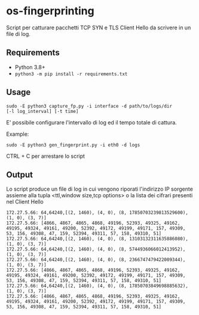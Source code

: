 # os-fingerprinting

Script per catturare pacchetti TCP SYN e TLS Client Hello da scrivere in un file di log.

## Requirements

- Python 3.8+
- <code>python3 -m pip install -r requirements.txt</code>

## Usage

<code>sudo -E python3 capture_fp.py -i interface -d path/to/logs/dir [-l log_interval] [-t time]</code>

E' possibile configurare l'intervallo di log ed il tempo totale di cattura.

Example:

<code>sudo -E python3 gen_fingerprint.py -i eth0 -d logs</code>

CTRL + C per arrestare lo script

## Output

Lo script produce un file di log in cui vengono riporati l'indirizzo IP sorgente assieme alla tupla \<ttl,window size,tcp options> o la lista dei cifrari presenti nel Client Hello

```log
172.27.5.66: 64,64240,[(2, 1460), (4, 0), (8, 17850703239813529600), (1, 0), (3, 7)]
172.27.5.66: [4866, 4867, 4865, 4868, 49196, 52393, 49325, 49162, 49195, 49324, 49161, 49200, 52392, 49172, 49199, 49171, 157, 49309, 53, 156, 49308, 47, 159, 52394, 49311, 57, 158, 49310, 51]
172.27.5.66: 64,64240,[(2, 1460), (4, 0), (8, 13103132311635886080), (1, 0), (3, 7)]
172.27.5.66: 64,64240,[(2, 1460), (4, 0), (8, 5744936066012413952), (1, 0), (3, 7)]
172.27.5.66: 64,64240,[(2, 1460), (4, 0), (8, 2366747479422009344), (1, 0), (3, 7)]
172.27.5.66: [4866, 4867, 4865, 4868, 49196, 52393, 49325, 49162, 49195, 49324, 49161, 49200, 52392, 49172, 49199, 49171, 157, 49309, 53, 156, 49308, 47, 159, 52394, 49311, 57, 158, 49310, 51]
172.27.5.66: 64,64240,[(2, 1460), (4, 0), (8, 17850703849698885632), (1, 0), (3, 7)]
172.27.5.66: [4866, 4867, 4865, 4868, 49196, 52393, 49325, 49162, 49195, 49324, 49161, 49200, 52392, 49172, 49199, 49171, 157, 49309, 53, 156, 49308, 47, 159, 52394, 49311, 57, 158, 49310, 51]
```
